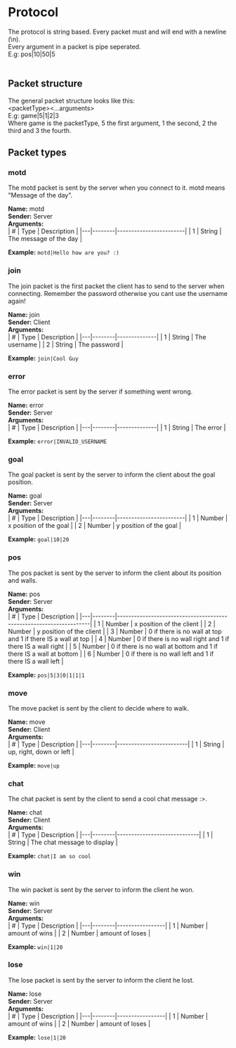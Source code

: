 # Protocol
The protocol is string based. Every packet must and will end with a newline (\n).  
Every argument in a packet is pipe seperated.  
E.g: pos|10|50|5
<br />
<br />
## Packet structure
The general packet structure looks like this:  
\<packetType><...arguments>  
E.g: game|5|1|2|3  
Where game is the packetType, 5 the first argument, 1 the second, 2 the third and 3 the fourth.

## Packet types
### motd
The motd packet is sent by the server when you connect to it. motd means "Message of the day".

**Name:** motd  
**Sender:** Server  
**Arguments:**  
| # | Type   | Description            |
|---|--------|------------------------|
| 1 | String | The message of the day |

**Example:** `motd|Hello how are you? :)`

### join
The join packet is the first packet the client has to send to the server when connecting. Remember the password otherwise you cant use the username again!

**Name:** join  
**Sender:** Client  
**Arguments:**  
| # | Type   | Description  |
|---|--------|--------------|
| 1 | String | The username |
| 2 | String | The password |

**Example:** `join|Cool Guy`

### error
The error packet is sent by the server if something went wrong.

**Name:** error  
**Sender:** Server  
**Arguments:**  
| # | Type   | Description  |
|---|--------|--------------|
| 1 | String | The error    |

**Example:** `error|INVALID_USERNAME`

### goal
The goal packet is sent by the server to inform the client about the goal position.

**Name:** goal  
**Sender:** Server  
**Arguments:**  
| # | Type   | Description            |
|---|--------|------------------------|
| 1 | Number | x position of the goal |
| 2 | Number | y position of the goal |

**Example:** `goal|10|20`

### pos
The pos packet is sent by the server to inform the client about its position and walls.

**Name:** pos  
**Sender:** Server  
**Arguments:**  
| # | Type   | Description                                                        |
|---|--------|--------------------------------------------------------------------|
| 1 | Number | x position of the client                                           |
| 2 | Number | y position of the client                                           |
| 3 | Number | 0 if there is no wall at top and 1 if there IS a wall at top       |
| 4 | Number | 0 if there is no wall right and 1 if there IS a wall right         |
| 5 | Number | 0 if there is no wall at bottom and 1 if there IS a wall at bottom |
| 6 | Number | 0 if there is no wall left and 1 if there IS a wall left           |

**Example:** `pos|5|3|0|1|1|1`

### move
The move packet is sent by the client to decide where to walk.

**Name:** move  
**Sender:** Client  
**Arguments:**  
| # | Type   | Description             |
|---|--------|-------------------------|
| 1 | String | up, right, down or left |

**Example:** `move|up`

### chat
The chat packet is sent by the client to send a cool chat message :>.

**Name:** chat  
**Sender:** Client  
**Arguments:**  
| # | Type   | Description                 |
|---|--------|-----------------------------|
| 1 | String | The chat message to display |

**Example:** `chat|I am so cool`

### win
The win packet is sent by the server to inform the client he won.

**Name:** win  
**Sender:** Server  
**Arguments:**  
| # | Type   | Description     |
|---|--------|-----------------|
| 1 | Number | amount of wins  |
| 2 | Number | amount of loses |

**Example:** `win|1|20`

### lose
The lose packet is sent by the server to inform the client he lost.

**Name:** lose  
**Sender:** Server  
**Arguments:**  
| # | Type   | Description     |
|---|--------|-----------------|
| 1 | Number | amount of wins  |
| 2 | Number | amount of loses |

**Example:** `lose|1|20`
